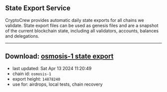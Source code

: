 ## State Export Service
CryptoCrew provides automatic daily state exports for all chains we validate. State export files can be used as genesis files and are a snapshot of the current blockchain state, including all validators, accounts, balances and delegations.

---
**Download: [osmosis-1 state export](https://dl-eu2.ccvalidators.com/SERVICE/osmosis/osmosis-1_export_14878240.json)**
---

- last updated: Sat Apr 13 2024 11:20:49
- chain id: `osmosis-1`
- export height: `14878240`
- use for: airdrops, local tests, chain recovery
